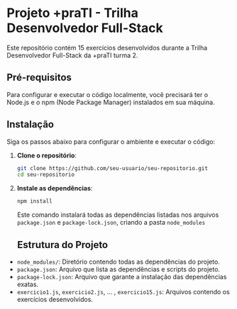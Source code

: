 # Projeto +praTI - Trilha Desenvolvedor Full-Stack

Este repositório contém 15 exercícios desenvolvidos durante a Trilha Desenvolvedor Full-Stack da +praTI turma 2.

## Pré-requisitos

Para configurar e executar o código localmente, você precisará ter o Node.js e o npm (Node Package Manager) instalados em sua máquina.

## Instalação

Siga os passos abaixo para configurar o ambiente e executar o código:

1. **Clone o repositório**:
    ```bash
    git clone https://github.com/seu-usuario/seu-repositorio.git
    cd seu-repositorio
    ```

2. **Instale as dependências**:
    ```bash
    npm install
    ```

    Este comando instalará todas as dependências listadas nos arquivos `package.json` e `package-lock.json`, criando a pasta `node_modules`

   ## Estrutura do Projeto

- `node_modules/`: Diretório contendo todas as dependências do projeto.
- `package.json`: Arquivo que lista as dependências e scripts do projeto.
- `package-lock.json`: Arquivo que garante a instalação das dependências exatas.
- `exercicio1.js`, `exercicio2.js`, ... , `exercicio15.js`: Arquivos contendo os exercícios desenvolvidos.
